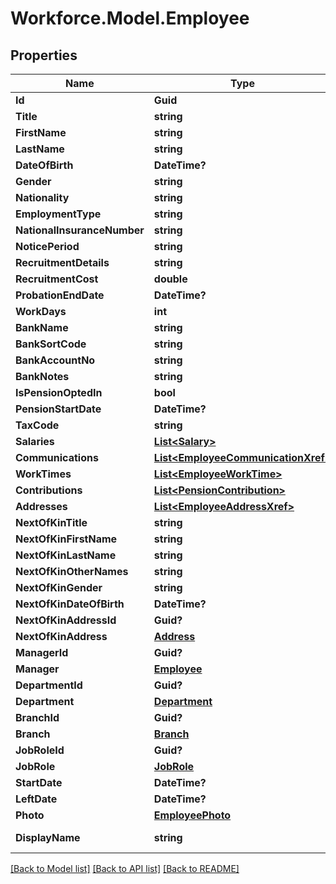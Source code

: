 # Workforce.Model.Employee
## Properties

Name | Type | Description | Notes
------------ | ------------- | ------------- | -------------
**Id** | **Guid** |  | [optional] 
**Title** | **string** |  | [optional] 
**FirstName** | **string** |  | 
**LastName** | **string** |  | 
**DateOfBirth** | **DateTime?** |  | [optional] 
**Gender** | **string** |  | [optional] 
**Nationality** | **string** |  | [optional] 
**EmploymentType** | **string** |  | [optional] 
**NationalInsuranceNumber** | **string** |  | [optional] 
**NoticePeriod** | **string** |  | [optional] 
**RecruitmentDetails** | **string** |  | [optional] 
**RecruitmentCost** | **double** |  | 
**ProbationEndDate** | **DateTime?** |  | [optional] 
**WorkDays** | **int** |  | [optional] 
**BankName** | **string** |  | [optional] 
**BankSortCode** | **string** |  | [optional] 
**BankAccountNo** | **string** |  | [optional] 
**BankNotes** | **string** |  | [optional] 
**IsPensionOptedIn** | **bool** |  | [optional] 
**PensionStartDate** | **DateTime?** |  | [optional] 
**TaxCode** | **string** |  | [optional] 
**Salaries** | [**List&lt;Salary&gt;**](Salary.md) |  | [optional] 
**Communications** | [**List&lt;EmployeeCommunicationXref&gt;**](EmployeeCommunicationXref.md) |  | [optional] 
**WorkTimes** | [**List&lt;EmployeeWorkTime&gt;**](EmployeeWorkTime.md) |  | [optional] 
**Contributions** | [**List&lt;PensionContribution&gt;**](PensionContribution.md) |  | [optional] 
**Addresses** | [**List&lt;EmployeeAddressXref&gt;**](EmployeeAddressXref.md) |  | [optional] 
**NextOfKinTitle** | **string** |  | [optional] 
**NextOfKinFirstName** | **string** |  | [optional] 
**NextOfKinLastName** | **string** |  | [optional] 
**NextOfKinOtherNames** | **string** |  | [optional] 
**NextOfKinGender** | **string** |  | [optional] 
**NextOfKinDateOfBirth** | **DateTime?** |  | [optional] 
**NextOfKinAddressId** | **Guid?** |  | [optional] 
**NextOfKinAddress** | [**Address**](Address.md) |  | [optional] 
**ManagerId** | **Guid?** |  | [optional] 
**Manager** | [**Employee**](Employee.md) |  | [optional] 
**DepartmentId** | **Guid?** |  | [optional] 
**Department** | [**Department**](Department.md) |  | 
**BranchId** | **Guid?** |  | [optional] 
**Branch** | [**Branch**](Branch.md) |  | 
**JobRoleId** | **Guid?** |  | [optional] 
**JobRole** | [**JobRole**](JobRole.md) |  | 
**StartDate** | **DateTime?** |  | [optional] 
**LeftDate** | **DateTime?** |  | [optional] 
**Photo** | [**EmployeePhoto**](EmployeePhoto.md) |  | [optional] 
**DisplayName** | **string** |  | [optional] [readonly] 

[[Back to Model list]](../README.md#documentation-for-models) [[Back to API list]](../README.md#documentation-for-api-endpoints) [[Back to README]](../README.md)

